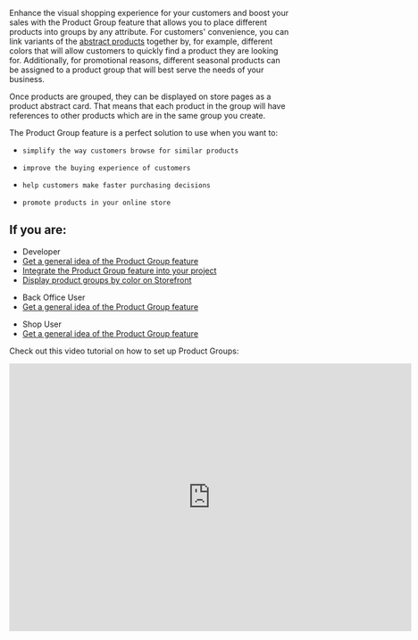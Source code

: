 Enhance the visual shopping experience for your customers and boost your sales with the Product Group feature that allows you to place different products into groups by any attribute. For customers' convenience, you can link variants of the [abstract products](https://documentation.spryker.com/docs/en/product-abstraction) together by, for example, different colors that will allow customers to quickly find a product they are looking for. Additionally, for promotional reasons, different seasonal products can be assigned to a product group that will best serve the needs of your business.

Once products are grouped, they can be displayed on store pages as a product abstract card. That means that each product in the group will have references to other products which are in the same group you create.

The Product Group feature is a perfect solution to use when you want to:

*     simplify the way customers browse for similar products
*     improve the buying experience of customers
*     help customers make faster purchasing decisions
*     promote products in your online store

## If you are:

<div class="mr-container">
    <div class="mr-list-container">
        <!-- col1 -->
        <div class="mr-col">
            <ul class="mr-list mr-list-green">
                <li class="mr-title">Developer</li>
                <li><a href="https://documentation.spryker.com/docs/en/product-group-feature-overview" class="mr-link">Get a general idea of the Product Group feature</a></li>
   <li><a href="https://documentation.spryker.com/docs/en/product-group-feature-integration" class="mr-link">Integrate the Product Group feature into your project</a></li> 
   <li><a href="https://documentation.spryker.com/docs/en/howto-display-product-groups-by-color-on-the-storefront" class="mr-link">Display product groups by color on Storefront</a></li> 
            </ul>
        </div>
 <!-- col2 -->
        <div class="mr-col">
            <ul class="mr-list mr-list-blue">
                <li class="mr-title"> Back Office User</li>
                                <li><a href="https://documentation.spryker.com/docs/en/product-group-feature-overview" class="mr-link">Get a general idea of the Product Group feature</a></li>
            </ul>
        </div>
        <!-- col3 -->
        <div class="mr-col">
            <ul class="mr-list mr-list-blue">
                <li class="mr-title"> Shop User</li>
                <li><a href="https://documentation.spryker.com/docs/en/product-group-feature-overview" class="mr-link">Get a general idea of the Product Group feature</a></li>              
            </ul>
        </div>
           </div>  
     </div>
     
Check out this video tutorial on how to set up Product Groups:
<iframe src="https://spryker.wistia.com/medias/r5l2kit2c1" title="Product Group" allowtransparency="true" frameborder="0" scrolling="no" class="wistia_embed" name="wistia_embed" allowfullscreen="0" mozallowfullscreen="0" webkitallowfullscreen="0" oallowfullscreen="0" msallowfullscreen="0" width="720" height="480"></iframe>